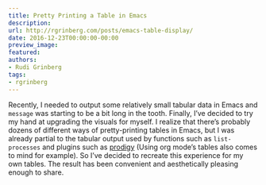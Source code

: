 ```yaml
---
title: Pretty Printing a Table in Emacs
description:
url: http://rgrinberg.com/posts/emacs-table-display/
date: 2016-12-23T00:00:00-00:00
preview_image:
featured:
authors:
- Rudi Grinberg
tags:
- rgrinberg
---
```


<p>Recently, I needed to output some relatively small tabular data in Emacs and
<code class="docutils literal notranslate"><span class="pre">message</span></code> was starting to be a bit long in the tooth. Finally, I&rsquo;ve decided to
try my hand at upgrading the visuals for myself. I realize that there&rsquo;s probably
dozens of different ways of pretty-printing tables in Emacs, but I was already
partial to the tabular output used by functions such as <code class="docutils literal notranslate"><span class="pre">list-processes</span></code> and
plugins such as <a href="https://github.com/rejeep/prodigy.el" class="reference external">prodigy</a> (Using org
mode&rsquo;s tables also comes to mind for example). So I&rsquo;ve decided to recreate this
experience for my own tables. The result has been convenient and aesthetically
pleasing enough to share.</p>

